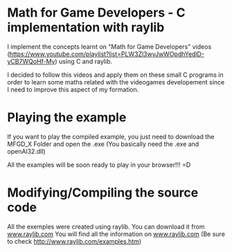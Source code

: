 # Math for Game Developers - C implementation with raylib
I implement the concepts learnt on "Math for Game Developers" videos (https://www.youtube.com/playlist?list=PLW3Zl3wyJwWOpdhYedlD-yCB7WQoHf-My)
using C and raylib.

I decided to follow this videos and apply them on these small C programs
in order to learn some maths related with the videogames developement
since I need to improve this aspect of my formation. 

# Playing the example
If you want to play the compiled example, you just need to download the
MFGD_X Folder and open the .exe (You basically need the .exe and openAl32.dll)

All the examples will be soon ready to play in your browser!!! =D

# Modifying/Compiling the source code
All the exemples were created using raylib. You can download it from www.raylib.com
You will find all the information on www.raylib.com 
(Be sure to check http://www.raylib.com/examples.htm)
